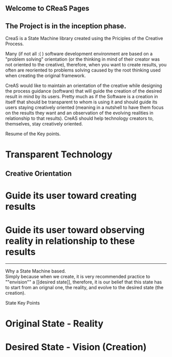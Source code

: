 ## Welcome to CReaS Pages

The Project is in the inception phase.
------

CreaS is a State Machine library created using the Priciples of the Creative Process.

Many (if not all :( ) software development environment are based on a "problem solving" orientation  (or the thinking in mind of their creator was not oriented to the creative), therefore, when you want to create results, you often are reoriented to problems solving caused by the root thinking used when creating the original framework.

CreAS would like to maintain an orientation of the creative while designing the process guidance (software) that will guide the creation of the desired result in mind by its users.  Pretty much as if the Software is a creation in itself that should be transparent to whom is using it and should guide its users staying creatively oriented (meaning in a nutshell to have them focus on the results they want and an observation of the evolving realities in relationship to that results).
CreAS should help technology creators to, themselves, stay creatively oriented.

Resume of the Key points.
# Transparent Technology
## Creative Orientation
# Guide its user toward creating results
# Guide its user toward observing reality in relationship to these results

----
Why a State Machine based.  
Simply because when we create, it is very recommended practice to ""envision"" a [[desired state]], therefore, it is our belief that this state has to start from an orignal one, the reality, and evolve to the desired state (the creation).

State Key Points
# Original State - Reality
# Desired State - Vision (Creation)


